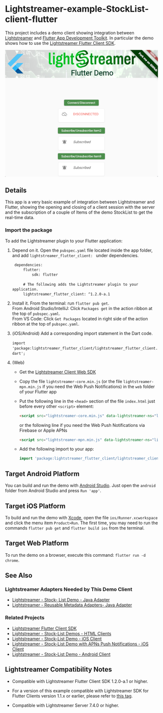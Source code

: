 # Lightstreamer-example-StockList-client-flutter

This project includes a demo client showing integration between [Lightstreamer](https://lightstreamer.com/) and [Flutter App Development Toolkit](https://flutter.dev/).
In particular the demo shows how to use the [Lightstreamer Flutter Client SDK](https://pub.dev/packages/lightstreamer_flutter_client).

![screenshot](screen_large.png)<br>

## Details

This app is a very basic example of integration between Lightstreamer and Flutter, showing the opening and closing of a client session with the server
and the subscription of a couple of Items of the demo StockList to get the real-time data.

### Import the package

To add the Lightstreamer plugin to your Flutter application:

1. Depend on it. Open the `pubspec.yaml` file located inside the app folder, and add `lightstreamer_flutter_client: ` under dependencies.

        dependencies:
            flutter:
                sdk: flutter

            # The following adds the Lightstreamer plugin to your application.
            lightstreamer_flutter_client: ^1.2.0-a.1

2. Install it. From the terminal: run `flutter pub get`.\
From Android Studio/IntelliJ: Click `Packages get` in the action ribbon at the top of `pubspec.yaml`.\
From VS Code: Click `Get Packages` located in right side of the action ribbon at the top of `pubspec.yaml`.

3. (iOS/Android) Add a corresponding import statement in the Dart code.

    `import 'package:lightstreamer_flutter_client/lightstreamer_flutter_client.dart';`

4. (Web) 
    - Get the [Lightstreamer Client Web SDK](https://www.npmjs.com/package/lightstreamer-client-web)

    - Copy the file `lightstreamer-core.min.js` (or the file `lightstreamer-mpn.min.js` if you need the Web Push Notifications) in the `web` folder of your Flutter app

    - Put the following line in the `<head>` section of the file `index.html` just before every other `<script>` element:

        ```html
        <script src="lightstreamer-core.min.js" data-lightstreamer-ns="lightstreamer"></script>
        ```

        or the following line if you need the Web Push Notifications via Firebase or Apple APNs

        ```html
        <script src="lightstreamer-mpn.min.js" data-lightstreamer-ns="lightstreamer"></script>
        ```

    - Add the following import to your app:

        ```dart
        import 'package:lightstreamer_flutter_client/lightstreamer_client_web.dart';
        ```

## Target Android Platform

You can build and run the demo with [Android Studio](https://developer.android.com/studio).
Just open the `android` folder from Android Studio and press `Run 'app'`.

## Target iOS Platform

To build and run the demo with [Xcode](https://developer.apple.com/xcode/), open the file `ios/Runner.xcworkspace` and click the menu item `Product>Run`. The first time, you may need to run the commands `flutter pub get` and `flutter build ios` from the terminal.

## Target Web Platform

To run the demo on a browser, execute this command: `flutter run -d chrome`.

## See Also

### Lightstreamer Adapters Needed by This Demo Client

* [Lightstreamer - Stock- List Demo - Java Adapter](https://github.com/Lightstreamer/Lightstreamer-example-Stocklist-adapter-java)
* [Lightstreamer - Reusable Metadata Adapters- Java Adapter](https://github.com/Lightstreamer/Lightstreamer-example-ReusableMetadata-adapter-java)

### Related Projects

* [Lightstreamer Flutter Client SDK](https://pub.dev/packages/lightstreamer_flutter_client)
* [Lightstreamer - Stock-List Demos - HTML Clients](https://github.com/Lightstreamer/Lightstreamer-example-Stocklist-client-javascript)
* [Lightstreamer - Stock-List Demo - iOS Client](https://github.com/Lightstreamer/Lightstreamer-example-StockList-client-ios)
* [Lightstreamer - Stock-List Demo with APNs Push Notifications - iOS Client](https://github.com/Lightstreamer/Lightstreamer-example-MPNStockList-client-ios)
* [Lightstreamer - Stock-List Demo - Android Client](https://github.com/Lightstreamer/Lightstreamer-example-AdvStockList-client-android)

## Lightstreamer Compatibility Notes

* Compatible with Lightstreamer Flutter Client SDK 1.2.0-a.1 or higher.

* For a version of this example compatible with Lightstreamer SDK for Flutter Clients version 1.1.x or earlier, please refer to [this tag](https://github.com/Lightstreamer/Lightstreamer-example-StockList-client-flutter/releases/tag/for_client_1.1.x).

* Compatible with Lightstreamer Server 7.4.0 or higher.
